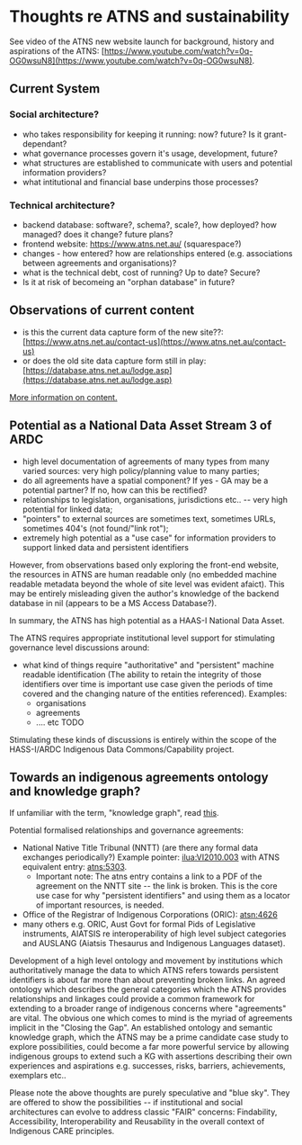 # Thoughts re ATNS and sustainability

See video of the ATNS new website launch for background, history and aspirations of the ATNS: [https://www.youtube.com/watch?v=0q-OG0wsuN8](https://www.youtube.com/watch?v=0q-OG0wsuN8).

## Current System

### Social architecture?

  * who takes responsibility for keeping it running: now? future? Is it grant-dependant?
  * what governance processes govern it's usage, development, future?
  * what structures are established to communicate with users and potential information providers?
  * what intitutional and financial base underpins those processes?

### Technical architecture?

  * backend database: software?, schema?, scale?, how deployed? how managed? does it change? future plans?
  * frontend website: https://www.atns.net.au/ (squarespace?)
  * changes - how entered? how are relationships entered (e.g. associations between agreements and organisations)?
  * what is the technical debt, cost of running? Up to date? Secure? 
  * Is it at risk of becomeing an "orphan database" in future?

## Observations of current content

  * is this the current data capture form of the new site??: [https://www.atns.net.au/contact-us](https://www.atns.net.au/contact-us)
  * or does the old site data capture form still in play: [https://database.atns.net.au/lodge.asp](https://database.atns.net.au/lodge.asp)

[More information on content.](./content/00readme.md)
  
## Potential as a National Data Asset Stream 3 of ARDC

 * high level documentation of agreements of many types from many varied sources: very high policy/planning value to many parties;
 * do all agreements have a spatial component? If yes - GA may be a potential partner? If no, how can this be rectified?
 * relationships to legislation, organisations, jurisdictions etc.. -- very high potential for linked data;
 * "pointers" to external sources are sometimes text, sometimes URLs, sometimes 404's (not found/"link rot");
 * extremely high potential as a "use case" for information providers to support linked data and persistent identifiers

However, from observations based only exploring the front-end website, the resources in ATNS are human readable only (no embedded machine readable metadata beyond the whole of site level was evident afaict). This may be entirely misleading given the author's knowledge of the backend database in nil (appears to be a MS Access Database?).

In summary, the ATNS has high potential as a HAAS-I National Data Asset. 

The ATNS requires appropriate institutional level support for stimulating governance level discussions around:
   * what kind of things require "authoritative" and "persistent" machine readable identification (The ability to retain the integrity of those identifiers over time is important use case given the periods of time covered and the changing nature of the entities referenced). Examples:
      * organisations
      * agreements
      * .... etc TODO

Stimulating these kinds of discussions is entirely within the scope of the HASS-I/ARDC Indigenous Data Commons/Capability project.

## Towards an indigenous agreements ontology and knowledge graph?

If unfamiliar with the term, "knowledge graph", read [this](https://blog.cambridgesemantics.com/knowledge-graphs-origins-inhibitors-and-breakthroughs).

Potential formalised relationships and governance agreements:
 * National Native Title Tribunal (NNTT) (are there any formal data exchanges periodically?) Example pointer: [ilua:VI2010.003](http://www.nntt.gov.au/searchRegApps/NativeTitleRegisters/Pages/ILUA_details.aspx?NNTT_Fileno=VI2010/003) with ATNS equivalent entry: [atns:5303](https://www.atns.net.au/agreement?EntityID=5303). 
   * Important note: The atns entry contains a link to a PDF of the agreement on the NNTT site -- the link is broken. This is the core use case for why "persistent identifiers" and using them as a locator of important resources, is needed. 
 * Office of the Registrar of Indigenous Corporations (ORIC): [atsn:4626](https://www.atns.net.au/agreement?EntityID=4626)
 * many others e.g. ORIC, Aust Govt for formal Pids of Legislative instruments, AIATSIS re interoperability of high level subject categories and AUSLANG (Aiatsis Thesaurus and Indigenous Languages dataset).
 
Development of a high level ontology and movement by institutions which authoritatively manage the data to which ATNS refers towards persistent identifiers is about far more than about preventing broken links. An agreed ontology which describes the general categories which the ATNS provides relationships and linkages could provide a common framework for extending to a broader range of indigenous concerns where "agreements" are vital. The obvious one which comes to mind is the myriad of agreements implicit in the "Closing the Gap". An established ontology and semantic knowledge graph, which the ATNS may be a prime candidate case study to explore possibilities, could become a far more powerful service by allowing indigenous groups to extend such a KG with assertions describing their own experiences and aspirations e.g. successes, risks, barriers, achievements, exemplars etc.. 

Please note the above thoughts are purely speculative and "blue sky". They are offered to show the possibilities -- if institutional and social architectures can evolve to address classic "FAIR" concerns: Findability, Accessibility, Interoperability and Reusability in the overall context of Indigenous CARE principles. 
